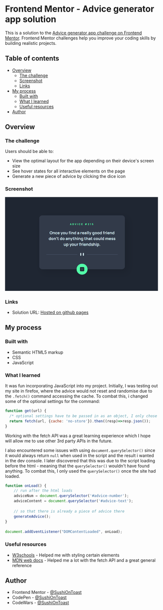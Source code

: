 # Frontend Mentor - Advice generator app solution

This is a solution to the [Advice generator app challenge on Frontend Mentor](https://www.frontendmentor.io/challenges/advice-generator-app-QdUG-13db). Frontend Mentor challenges help you improve your coding skills by building realistic projects.

## Table of contents

- [Overview](#overview)
  - [The challenge](#the-challenge)
  - [Screenshot](#screenshot)
  - [Links](#links)
- [My process](#my-process)
  - [Built with](#built-with)
  - [What I learned](#what-i-learned)
  - [Useful resources](#useful-resources)
- [Author](#author)

## Overview

### The challenge

Users should be able to:

- View the optimal layout for the app depending on their device's screen size
- See hover states for all interactive elements on the page
- Generate a new piece of advice by clicking the dice icon

### Screenshot

![](./desktop_preview.png)

### Links

- Solution URL: [Hosted on github pages](https://sushiontoast.github.io/frontend-mentor-advice-generator-challenge/)

## My process

### Built with

- Semantic HTML5 markup
- CSS
- JavaScript

### What I learned

It was fun incorporating JavaScript into my project. Initially, I was testing out my site in firefox, where the advice would not reset and randomise due to the `.fetch()` command accessing the cache. To combat this, i changed some of the optional settings for the command:

```js
function get(url) {
  /* optional settings have to be passed in as an object, I only chose to change how the fetch command accesses the cache - so only that setting is mentioned in the object */
  return fetch(url, {cache: 'no-store'}).then((resp)=>resp.json());
}
```

Working with the fetch API was a great learning experience which I hope will allow me to use other 3rd party APIs in the future.

I also encountered some issues with using `document.querySelector()` since it would always return `null` when used in the script and the result i wanted in the dev console. I later discovered that this was due to the script loading before the html - meaning that the `querySelector()` wouldn't have found anything. To combat this, I only used the `querySelector()` once the site had loaded.

```js
function onLoad() {
    // run after the html loads
    adviceNum = document.querySelector('#advice-number');
    adviceContent = document.querySelector('#advice-text');

    // so that there is already a piece of advice there
    generateAdvice();
}

document.addEventListener("DOMContentLoaded", onLoad);
```

### Useful resources

- [W3schools](https://www.w3schools.com/css/) - Helped me with styling certain elements
- [MDN web docs](https://developer.mozilla.org/en-US/) - Helped me a lot with the fetch API and a great general reference

## Author

- Frontend Mentor - [@SushiOnToast](https://www.frontendmentor.io/profile/SushiOnToast)
- CodePen - [@SushiOnToast](https://codepen.io/SushiOnToast)
- CodeWars - [@SushiOnToast](https://www.codewars.com/users/SushiOnToast)

